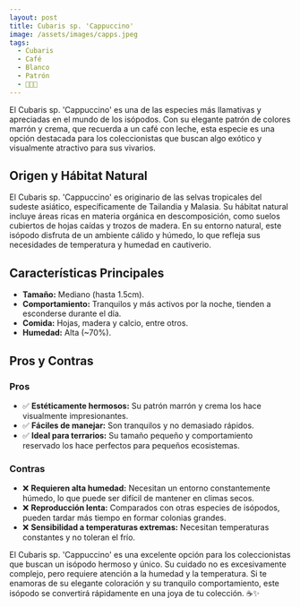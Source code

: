 ```yaml
---
layout: post
title: Cubaris sp. 'Cappuccino'
image: /assets/images/capps.jpeg
tags:
  - Cubaris
  - Café
  - Blanco
  - Patrón
  - 🤑🤑🤑
---
```


El Cubaris sp. 'Cappuccino' es una de las especies más llamativas y apreciadas en el mundo de los isópodos. Con su elegante patrón de colores marrón y crema, que recuerda a un café con leche, esta especie es una opción destacada para los coleccionistas que buscan algo exótico y visualmente atractivo para sus vivarios.

## Origen y Hábitat Natural
El Cubaris sp. 'Cappuccino' es originario de las selvas tropicales del sudeste asiático, específicamente de Tailandia y Malasia. Su hábitat natural incluye áreas ricas en materia orgánica en descomposición, como suelos cubiertos de hojas caídas y trozos de madera. En su entorno natural, este isópodo disfruta de un ambiente cálido y húmedo, lo que refleja sus necesidades de temperatura y humedad en cautiverio.

## Características Principales
- **Tamaño:** Mediano (hasta 1.5cm).
- **Comportamiento:** Tranquilos y más activos por la noche, tienden a esconderse durante el día.
- **Comida:** Hojas, madera y calcio, entre otros.
- **Humedad:** Alta (~70%).

## Pros y Contras
### Pros
- ✅ **Estéticamente hermosos:** Su patrón marrón y crema los hace visualmente impresionantes.
- ✅ **Fáciles de manejar:** Son tranquilos y no demasiado rápidos.
- ✅ **Ideal para terrarios:** Su tamaño pequeño y comportamiento reservado los hace perfectos para pequeños ecosistemas.

### Contras
- ❌ **Requieren alta humedad:** Necesitan un entorno constantemente húmedo, lo que puede ser difícil de mantener en climas secos.
- ❌ **Reproducción lenta:** Comparados con otras especies de isópodos, pueden tardar más tiempo en formar colonias grandes.
- ❌ **Sensibilidad a temperaturas extremas:** Necesitan temperaturas constantes y no toleran el frío.

El Cubaris sp. 'Cappuccino' es una excelente opción para los coleccionistas que buscan un isópodo hermoso y único. Su cuidado no es excesivamente complejo, pero requiere atención a la humedad y la temperatura. Si te enamoras de su elegante coloración y su tranquilo comportamiento, este isópodo se convertirá rápidamente en una joya de tu colección. ☕✨
